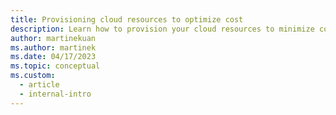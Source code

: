 ```yaml
---
title: Provisioning cloud resources to optimize cost
description: Learn how to provision your cloud resources to minimize cost by using the following resources on cost estimating for components such as big data analytics.
author: martinekuan
ms.author: martinek
ms.date: 04/17/2023
ms.topic: conceptual
ms.custom:
  - article
  - internal-intro
---
```

